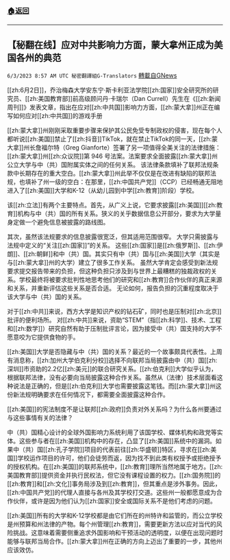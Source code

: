 ###  [:house:返回](README.md)
---


## 【秘翻在线】应对中共影响力方面，蒙大拿州正成为美国各州的典范
`6/3/2023 8:57 AM UTC 秘密翻譯組G-Translators` [轉載自GNews](https://gnews.org/articles/1354433)

[[zh:6月2日]]，乔治梅森大学安东宁·斯卡利亚法学院[[zh:国家]]安全研究所的研究员、[[zh:美国教育部]]前高级顾问丹·卡瑞尔（Dan Currell）先生在《[[zh:新闻周刊]]》发表文章，指出在应对[[zh:中共国]]影响力方面，[[zh:蒙大拿]]州正在编写如何应对[[zh:中共国]]的游戏手册

[[zh:蒙大拿]]州刚刚采取重要步骤来保护其公民免受专制政权的侵害，现在每个人都听说[[zh:美国]]禁止了[[zh:抖音]]TikTok，就在禁止TikTok的同一天，[[zh:蒙大拿]]州长詹福尔特（Greg Gianforte）签署了另一项值得全美关注的法律措施：[[zh:蒙大拿]]州[[zh:众议院]]第 946 号法案。法案要求全面披露[[zh:蒙大拿]]州公立大学与中（共）国附属实体之间的任何关系。 该法律条款填补了联邦法规条款中长期存在的重大空白。[[zh:蒙大拿]]州此举不仅仅是在改进有缺陷的联邦法规，也填补了州一级的空白：在那里，[[zh:中国共产党]]（CCP）已经畅通无阻地进入了[[zh:美国]]大学和K-12（从幼儿园到中学[[zh:教育]]阶段）学校。

该[[zh:立法]]有两个主要特点。首先，从广义上说，它要求披露[[zh:美国]][[zh:教育]]机构与中（共）国的所有关系。狭义的关乎数据信息公开部分，要求为大学量身定做一个避免信息被披露的路线图。

其次，虽然该法规要求的信息披露很宽泛，但其适用范围很窄。 大学只需披露与法规中定义的“关注[[zh:国家]]”的关系。 这些[[zh:国家]]是[[zh:俄罗斯]]、[[zh:伊朗]]、[[zh:朝鲜]]和中（共）国。其实只有中（共）国与[[zh:美国]]大学（其实是与[[zh:蒙大拿]]州的大学）建立了很多工作关系。 虽然大学肯定会感受到新法规要求提交报告带来的负担，但这种负担只涉及到与世界上最糟糕的独裁政权的关系。学校最终将被要求批判性地思考他们的研究和[[zh:教育]]合作伙伴的真正来源和关系，并重新评估这些关系是否合适。 无论如何，报告负担的沉重程度取决于该大学与中（共）国的关系。

对于[[zh:中共]]来说，西方大学是知识产权的钻石矿，同时也是压制对[[zh:北京]]批评的便利场所。 对[[zh:中共]]来说，资助“STEM”（指[[zh:科学]]、技术、工程和[[zh:数学]]）研究自然有助于压制批评言论，因为接受中（共）国支持的大学不愿意咬为它提供食物的手。

[[zh:美国]]大学是否隐藏与中（共）国的关系？最近的一个故事颇具代表性。上周有消息称，[[zh:加州大学伯克利分校]]选择不向联邦当局披露由中（共）国[[zh:深圳]]市资助的2.2亿[[zh:美元]]的联合研究关系。[[zh:伯克利]]大学似乎认为，根据联邦法律，没有必要向当局披露这种合作关系。虽然从（法律）技术层面看这种说法是正确的，但是[[zh:伯克利]]大学也需要披露这笔钱。而[[zh:蒙大拿]]州这份新法规明确要求在任何情况下，都需要全面披露这种合作。

[[zh:美国]]的宪法制度不是让联邦[[zh:政府]]负责对外关系吗？为什么各州要通过与这些事情有关的法律？

中（共）国精心设计的全球外国影响力系统利用了该国学校、媒体机构和政党等实体。这些参与者在[[zh:美国]]机构中的存在，凸显了[[zh:美国]]系统中的漏洞。如果中（共）国[[zh:孔子学院]]项目的代表前往[[zh:华盛顿]]特区，寻求在[[zh:美国]]学校运作项目的许可，他们会徒劳而返，因为找不到此类有权授予或拒绝授予的授权机构。在[[zh:美国]]的联邦系统中，[[zh:教育]]理所当然地属于地方。[[zh:美国教育部]]提供资金并执行民权法，但它没有课程设置的权力。[[zh:国务院]]的[[zh:教育]]和[[zh:文化]]事务局涉及到[[zh:教育]]，但其重点是涉外事务。因此，[[zh:中国共产党]]的代理人直接与各州及其学校打交道。这些州一般都愿意成为合作伙伴，或许是因为他们认为[[zh:国家]]安全或国际关系不是他们考虑的问题。

[[zh:美国]]所有的大学和K-12学校都是由它们所在的州特许和监管的，而公立学校是州预算和州法律的产物。每个州管理[[zh:教育]]，需要更新方法以应对当代的风险挑战。这意味着需要侧重追求外国影响和干预活动的透明度，以便在出现问题时能够与联邦当局合作。[[zh:蒙大拿]]州在正确的方向上迈出了重要的一步，其他州应该效仿。
